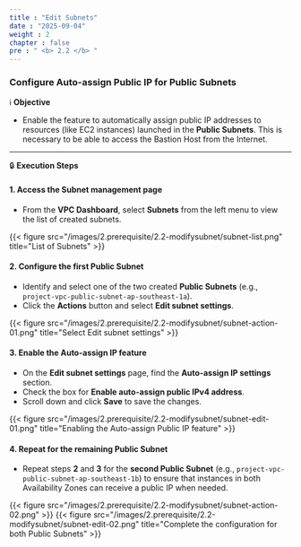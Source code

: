 ```yaml
---
title : "Edit Subnets"
date : "2025-09-04" 
weight : 2 
chapter : false
pre : " <b> 2.2 </b> "
---
```


### Configure Auto-assign Public IP for Public Subnets

ℹ️ **Objective**

*   Enable the feature to automatically assign public IP addresses to resources (like EC2 instances) launched in the **Public Subnets**. This is necessary to be able to access the Bastion Host from the Internet.

---

🔒 **Execution Steps**

#### **1. Access the Subnet management page**

*   From the **VPC Dashboard**, select **Subnets** from the left menu to view the list of created subnets.

{{< figure src="/images/2.prerequisite/2.2-modifysubnet/subnet-list.png" title="List of Subnets" >}}

#### **2. Configure the first Public Subnet**

*   Identify and select one of the two created **Public Subnets** (e.g., `project-vpc-public-subnet-ap-southeast-1a`).
*   Click the **Actions** button and select **Edit subnet settings**.

{{< figure src="/images/2.prerequisite/2.2-modifysubnet/subnet-action-01.png" title="Select Edit subnet settings" >}}

#### **3. Enable the Auto-assign IP feature**

*   On the **Edit subnet settings** page, find the **Auto-assign IP settings** section.
*   Check the box for **Enable auto-assign public IPv4 address**.
*   Scroll down and click **Save** to save the changes.

{{< figure src="/images/2.prerequisite/2.2-modifysubnet/subnet-edit-01.png" title="Enabling the Auto-assign Public IP feature" >}}

#### **4. Repeat for the remaining Public Subnet**

*   Repeat steps **2** and **3** for the **second Public Subnet** (e.g., `project-vpc-public-subnet-ap-southeast-1b`) to ensure that instances in both Availability Zones can receive a public IP when needed.

{{< figure src="/images/2.prerequisite/2.2-modifysubnet/subnet-action-02.png" >}}
{{< figure src="/images/2.prerequisite/2.2-modifysubnet/subnet-edit-02.png" title="Complete the configuration for both Public Subnets" >}}